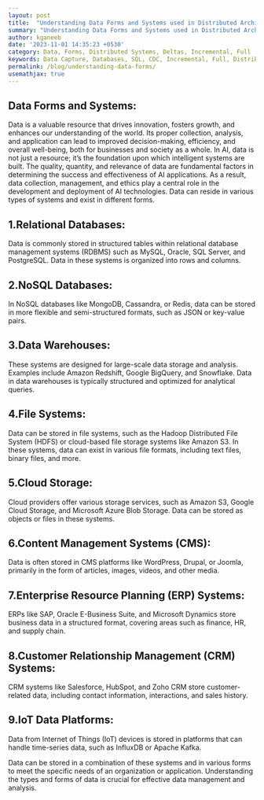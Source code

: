 ```yaml
---
layout: post
title:  "Understanding Data Forms and Systems used in Distributed Architecture"
summary: "Understanding Data Forms and Systems used in Distributed Architecture"
author: kganeeb
date: '2023-11-01 14:35:23 +0530'
category: Data, Forms, Distributed Systems, Deltas, Incremental, Full
keywords: Data Capture, Databases, SQL, CDC, Incremental, Full, Distributed Systems, Import, Export, relational
permalink: /blog/understanding-data-forms/
usemathjax: true
---
```

 
## Data Forms and Systems:

Data is a valuable resource that drives innovation, fosters growth, and enhances our understanding of the world. Its proper collection, analysis, and application can lead to improved decision-making, efficiency, and overall well-being, both for businesses and society as a whole. In AI, data is not just a resource; it’s the foundation upon which intelligent systems are built. The quality, quantity, and relevance of data are fundamental factors in determining the success and effectiveness of AI applications. As a result, data collection, management, and ethics play a central role in the development and deployment of AI technologies. Data can reside in various types of systems and exist in different forms.
  

## 1.Relational Databases:
Data is commonly stored in structured tables within relational database management systems (RDBMS) such as MySQL, Oracle, SQL Server, and PostgreSQL. Data in these systems is organized into rows and columns.

## 2.NoSQL Databases:
In NoSQL databases like MongoDB, Cassandra, or Redis, data can be stored in more flexible and semi-structured formats, such as JSON or key-value pairs.

## 3.Data Warehouses:
These systems are designed for large-scale data storage and analysis. Examples include Amazon Redshift, Google BigQuery, and Snowflake. Data in data warehouses is typically structured and optimized for analytical queries.

## 4.File Systems:
Data can be stored in file systems, such as the Hadoop Distributed File System (HDFS) or cloud-based file storage systems like Amazon S3. In these systems, data can exist in various file formats, including text files, binary files, and more.

## 5.Cloud Storage:
Cloud providers offer various storage services, such as Amazon S3, Google Cloud Storage, and Microsoft Azure Blob Storage. Data can be stored as objects or files in these systems.

## 6.Content Management Systems (CMS):
Data is often stored in CMS platforms like WordPress, Drupal, or Joomla, primarily in the form of articles, images, videos, and other media.

## 7.Enterprise Resource Planning (ERP) Systems:
ERPs like SAP, Oracle E-Business Suite, and Microsoft Dynamics store business data in a structured format, covering areas such as finance, HR, and supply chain.

## 8.Customer Relationship Management (CRM) Systems:
CRM systems like Salesforce, HubSpot, and Zoho CRM store customer-related data, including contact information, interactions, and sales history.

## 9.IoT Data Platforms:
Data from Internet of Things (IoT) devices is stored in platforms that can handle time-series data, such as InfluxDB or Apache Kafka.

Data can be stored in a combination of these systems and in various forms to meet the specific needs of an organization or application. Understanding the types and forms of data is crucial for effective data management and analysis.